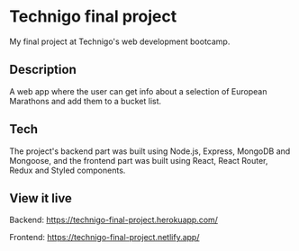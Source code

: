 # Technigo final project

My final project at Technigo's web development bootcamp.

## Description

A web app where the user can get info about a selection of European Marathons and add them to a bucket list.

## Tech

The project's backend part was built using Node.js, Express, MongoDB and Mongoose, and the frontend part was built using React, React Router, Redux and Styled components.

## View it live

Backend: https://technigo-final-project.herokuapp.com/

Frontend: https://technigo-final-project.netlify.app/
